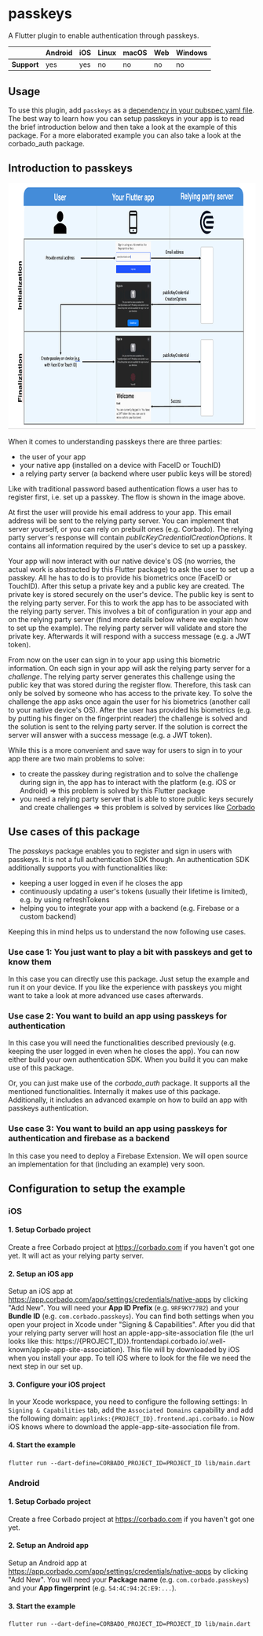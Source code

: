 # passkeys

A Flutter plugin to enable authentication through passkeys.

|             | Android | iOS | Linux | macOS | Web | Windows |
|-------------|---------|-----|-------|-------|-----|---------|
| **Support** | yes     | yes | no    | no    | no  | no      |

## Usage

To use this plugin, add `passkeys` as a [dependency in your pubspec.yaml file](https://flutter.dev/platform-plugins/).
The best way to learn how you can setup passkeys in your app is to read the brief introduction below
and then take a look at the example of this package.
For a more elaborated example you can also take a look at the corbado_auth package.

## Introduction to passkeys

<img src="./docs/register_flow.png" height="500" alt="signup">

When it comes to understanding passkeys there are three parties:
- the user of your app
- your native app (installed on a device with FaceID or TouchID)
- a relying party server (a backend where user public keys will be stored)

Like with traditional password based authentication flows a user has to register first, i.e. set up a passkey.
The flow is shown in the image above.

At first the user will provide his email address to your app.
This email address will be sent to the relying party server.
You can implement that server yourself, or you can rely on prebuilt ones (e.g. Corbado).
The relying party server's response will contain *publicKeyCredentialCreationOptions*.
It contains all information required by the user's device to set up a passkey.

Your app will now interact with our native device's OS (no worries, the actual work is abstracted by this Flutter package) to ask the user to set up a passkey.
All he has to do is to provide his biometrics once (FaceID or TouchID).
After this setup a private key and a public key are created. 
The private key is stored securely on the user's device.
The public key is sent to the relying party server. 
For this to work the app has to be associated with the relying party server. 
This involves a bit of configuration in your app and on the relying party server (find more details below where we explain how to set up the example). 
The relying party server will validate and store the private key.
Afterwards it will respond with a success message (e.g. a JWT token). 

From now on the user can sign in to your app using this biometric information.
On each sign in your app will ask the relying party server for a *challenge*.
The relying party server generates this challenge using the public key that was stored during the register flow.
Therefore, this task can only be solved by someone who has access to the private key.
To solve the challenge the app asks once again the user for his biometrics (another call to your native device's OS).
After the user has provided his biometrics (e.g. by putting his finger on the fingerprint reader) the challenge is solved and the solution is sent to the relying party server.
If the solution is correct the server will answer with a success message (e.g. a JWT token).

While this is a more convenient and save way for users to sign in to your app there are two main problems to solve:
- to create the passkey during registration and to solve the challenge during sign in, the app has to interact with the platform (e.g. iOS or Android) => this problem is solved by this Flutter package
- you need a relying party server that is able to store public keys securely and create challenges => this problem is solved by services like [Corbado](corbado.com)

## Use cases of this package

The _passkeys_ package enables you to register and sign in users with passkeys.
It is not a full authentication SDK though.
An authentication SDK additionally supports you with functionalities like:

- keeping a user logged in even if he closes the app
- continuously updating a user's tokens (usually their lifetime is limited), e.g. by using refreshTokens
- helping you to integrate your app with a backend (e.g. Firebase or a custom backend)

Keeping this in mind helps us to understand the now following use cases.

### Use case 1: You just want to play a bit with passkeys and get to know them

In this case you can directly use this package.
Just setup the example and run it on your device.
If you like the experience with passkeys you might want to take a look at more advanced use cases afterwards.

### Use case 2: You want to build an app using passkeys for authentication

In this case you will need the functionalities described previously (e.g. keeping the user logged in even when he closes the app).
You can now either build your own authentication SDK.
When you build it you can make use of this package.

Or, you can just make use of the _corbado_auth_ package.
It supports all the mentioned functionalities.
Internally it makes use of this package.
Additionally, it includes an advanced example on how to build an app with passkeys authentication.

### Use case 3: You want to build an app using passkeys for authentication and firebase as a backend

In this case you need to deploy a Firebase Extension.
We will open source an implementation for that (including an example) very soon.

## Configuration to setup the example

### iOS

#### 1. Setup Corbado project

Create a free Corbado project at https://corbado.com if you haven't got one yet.
It will act as your relying party server.

#### 2. Setup an iOS app

Setup an iOS app at https://app.corbado.com/app/settings/credentials/native-apps by clicking "Add New".
You will need your **App ID Prefix** (e.g. `9RF9KY77B2`) and your **Bundle ID** (e.g. `com.corbado.passkeys`).
You can find both settings when you open your project in Xcode under "Signing & Capabilities".
After you did that your relying party server will host an apple-app-site-association file (the url looks like this: https://{PROJECT_ID}}.frontendapi.corbado.io/.well-known/apple-app-site-association).
This file will by downloaded by iOS when you install your app.
To tell iOS where to look for the file we need the next step in our set up.

#### 3. Configure your iOS project

In your Xcode workspace, you need to configure the following settings:
In `Signing & Capabilities` tab, add the `Associated Domains` capability and add the following domain: `applinks:{PROJECT_ID}.frontend.api.corbado.io`
Now iOS knows where to download the apple-app-site-association file from. 

#### 4. Start the example

`flutter run --dart-define=CORBADO_PROJECT_ID=PROJECT_ID lib/main.dart`

### Android

#### 1. Setup Corbado project

Create a free Corbado project at https://corbado.com if you haven't got one yet.

#### 2. Setup an Android app

Setup an Android app at https://app.corbado.com/app/settings/credentials/native-apps by clicking "Add New".
You will need your **Package name** (e.g. `com.corbado.passkeys`) and your **App fingerprint** (e.g. `54:4C:94:2C:E9:...`).

#### 3. Start the example

`flutter run --dart-define=CORBADO_PROJECT_ID=PROJECT_ID lib/main.dart`
